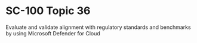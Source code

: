 # SC-100 Topic 36

Evaluate and validate alignment with regulatory standards and benchmarks by using Microsoft Defender for Cloud
